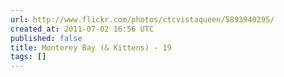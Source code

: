 ```yaml
---
url: http://www.flickr.com/photos/ctcvistaqueen/5893940295/
created_at: 2011-07-02 16:56 UTC
published: false
title: Monterey Bay (& Kittens) - 19
tags: []
---
```



